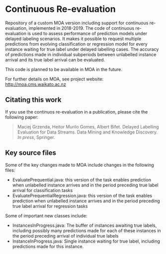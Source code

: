 # Continuous Re-evaluation

Repository of a custom MOA version including support for continuous re-evaluation, implemented in 2018-2019. The code of continuous re-evaluation is used to assess performance of prediction models under delayed labeling scenarios. It makes it possible to request multiple predictions from evolving classification or regression model for every instance waiting for true label under delayed labelling cases. The accuracy of predictions made in individual subperiods between unlabelled instance arrival and its true label arrival can be evaluated. 

This code is planned to be available in MOA in the future.

For further details on MOA, see project website: 
http://moa.cms.waikato.ac.nz 

## Citating this work
If you use the continuos re-evaluation in a publication, please cite the following paper: 
> Maciej Grzenda, Heitor Murilo Gomes, Albert Bifet. Delayed Labelling Evaluation for Data Streams. 
> Data Mining and Knowledge Discovery. *In press*, Springer.

## Key source files
Some of the key changes made to MOA include changes in the following files:
* EvaluatePrequential.java: this version of the task enables prediction when unlabelled instance arrives and in the period preceding true label arrival for classification tasks
* EvaluatePrequentialRegression.java: this version of the task enables prediction when unlabelled instance arrives and in the period preceding true label arrival for regression tasks

Some of important new classes include:
* InstancesInProgress.java: The buffer of instances awaiting true labels, including possibly many predictions made for each of these instances in the period preceding arrival of individual true labels
* InstanceInProgress.java: Single instance waiting for true label, including predictions made for this instance.
